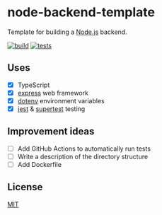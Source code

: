 # node-backend-template

Template for building a [Node.js](https://nodejs.org/en) backend.

[![build](https://github.com/1uss1/node-backend-template/actions/workflows/build.yml/badge.svg)](https://github.com/1uss1/node-backend-template/actions/workflows/build.yml)
[![tests](https://github.com/1uss1/node-backend-template/actions/workflows/test.yml/badge.svg)](https://github.com/1uss1/node-backend-template/actions/workflows/test.yml)

## Uses

- [x] TypeScript
- [x] [express](https://github.com/expressjs/express) web framework
- [x] [dotenv](https://github.com/motdotla/dotenv) environment variables
- [x] [jest](https://github.com/jestjs/jest) & [supertest](https://github.com/ladjs/supertest) testing

## Improvement ideas

- [ ] Add GitHub Actions to automatically run tests
- [ ] Write a description of the directory structure
- [ ] Add Dockerfile

## License

[MIT](./LICENSE)
